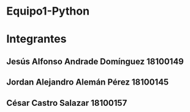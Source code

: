 # Equipo1-Python

# Integrantes

## Jesús Alfonso Andrade Domínguez 18100149

## Jordan Alejandro Alemán Pérez 18100145

## César Castro Salazar 18100157
